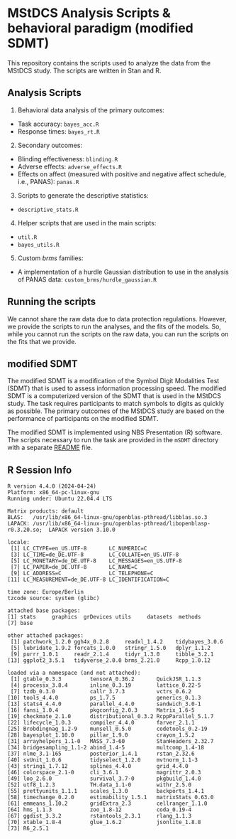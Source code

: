 # MStDCS Analysis Scripts & behavioral paradigm (modified SDMT)

This repository contains the scripts used to analyze the data from the MStDCS study. The scripts are written in Stan and R.

## Analysis Scripts

1. Behavioral data analysis of the primary outcomes:

- Task accuracy: `bayes_acc.R`
- Response times: `bayes_rt.R`

2. Secondary outcomes:

- Blinding effectiveness: `blinding.R`
- Adverse effects: `adverse_effects.R`
- Effects on affect (measured with positive and negative affect schedule, i.e., PANAS): `panas.R`

3. Scripts to generate the descriptive statistics:

- `descriptive_stats.R`

4. Helper scripts that are used in the main scripts:

- `util.R`
- `bayes_utils.R`

5. Custom _brms_ families:

- A implementation of a hurdle Gaussian distribution to use in the analysis of PANAS data: `custom_brms/hurdle_gaussian.R`

## Running the scripts

We cannot share the raw data due to data protection regulations. However, we provide the scripts to run the analyses, and the fits of the models. So, while you cannot run the scripts on the raw data, you can run the scripts on the fits that we provide.

## modified SDMT

The modified SDMT is a modification of the Symbol Digit Modalities Test (SDMT) that is used to assess information processing speed. The modified SDMT is a computerized version of the SDMT that is used in the MStDCS study. The task requires participants to match symbols to digits as quickly as possible. The primary outcomes of the MStDCS study are based on the performance of participants on the modified SDMT.

The modified SDMT is implemented using NBS Presentation (R) software. The scripts necessary to run the task are provided in the `mSDMT` directory with
a separate [README](./mSDMT/README.md) file.

## R Session Info

```{r}
R version 4.4.0 (2024-04-24)
Platform: x86_64-pc-linux-gnu
Running under: Ubuntu 22.04.4 LTS

Matrix products: default
BLAS:   /usr/lib/x86_64-linux-gnu/openblas-pthread/libblas.so.3
LAPACK: /usr/lib/x86_64-linux-gnu/openblas-pthread/libopenblasp-r0.3.20.so;  LAPACK version 3.10.0

locale:
 [1] LC_CTYPE=en_US.UTF-8       LC_NUMERIC=C
 [3] LC_TIME=de_DE.UTF-8        LC_COLLATE=en_US.UTF-8
 [5] LC_MONETARY=de_DE.UTF-8    LC_MESSAGES=en_US.UTF-8
 [7] LC_PAPER=de_DE.UTF-8       LC_NAME=C
 [9] LC_ADDRESS=C               LC_TELEPHONE=C
[11] LC_MEASUREMENT=de_DE.UTF-8 LC_IDENTIFICATION=C

time zone: Europe/Berlin
tzcode source: system (glibc)

attached base packages:
[1] stats     graphics  grDevices utils     datasets  methods
[7] base

other attached packages:
 [1] patchwork_1.2.0 ggh4x_0.2.8     readxl_1.4.2    tidybayes_3.0.6
 [5] lubridate_1.9.2 forcats_1.0.0   stringr_1.5.0   dplyr_1.1.2
 [9] purrr_1.0.1     readr_2.1.4     tidyr_1.3.0     tibble_3.2.1
[13] ggplot2_3.5.1   tidyverse_2.0.0 brms_2.21.0     Rcpp_1.0.12

loaded via a namespace (and not attached):
 [1] gtable_0.3.3         tensorA_0.36.2       QuickJSR_1.1.3
 [4] processx_3.8.4       inline_0.3.19        lattice_0.22-5
 [7] tzdb_0.3.0           callr_3.7.3          vctrs_0.6.2
[10] tools_4.4.0          ps_1.7.5             generics_0.1.3
[13] stats4_4.4.0         parallel_4.4.0       sandwich_3.0-1
[16] fansi_1.0.4          pkgconfig_2.0.3      Matrix_1.6-5
[19] checkmate_2.1.0      distributional_0.3.2 RcppParallel_5.1.7
[22] lifecycle_1.0.3      compiler_4.4.0       farver_2.1.1
[25] Brobdingnag_1.2-9    munsell_0.5.0        codetools_0.2-19
[28] bayesplot_1.10.0     pillar_1.9.0         crayon_1.5.2
[31] arrayhelpers_1.1-0   MASS_7.3-60          StanHeaders_2.32.7
[34] bridgesampling_1.1-2 abind_1.4-5          multcomp_1.4-18
[37] nlme_3.1-165         posterior_1.4.1      rstan_2.32.6
[40] svUnit_1.0.6         tidyselect_1.2.0     mvtnorm_1.1-3
[43] stringi_1.7.12       splines_4.4.0        grid_4.4.0
[46] colorspace_2.1-0     cli_3.6.1            magrittr_2.0.3
[49] loo_2.6.0            survival_3.7-0       pkgbuild_1.4.0
[52] utf8_1.2.3           TH.data_1.1-0        withr_2.5.0
[55] prettyunits_1.1.1    scales_1.3.0         backports_1.4.1
[58] timechange_0.2.0     estimability_1.5.1   matrixStats_0.63.0
[61] emmeans_1.10.2       gridExtra_2.3        cellranger_1.1.0
[64] hms_1.1.3            zoo_1.8-12           coda_0.19-4
[67] ggdist_3.3.2         rstantools_2.3.1     rlang_1.1.3
[70] xtable_1.8-4         glue_1.6.2           jsonlite_1.8.8
[73] R6_2.5.1
```
